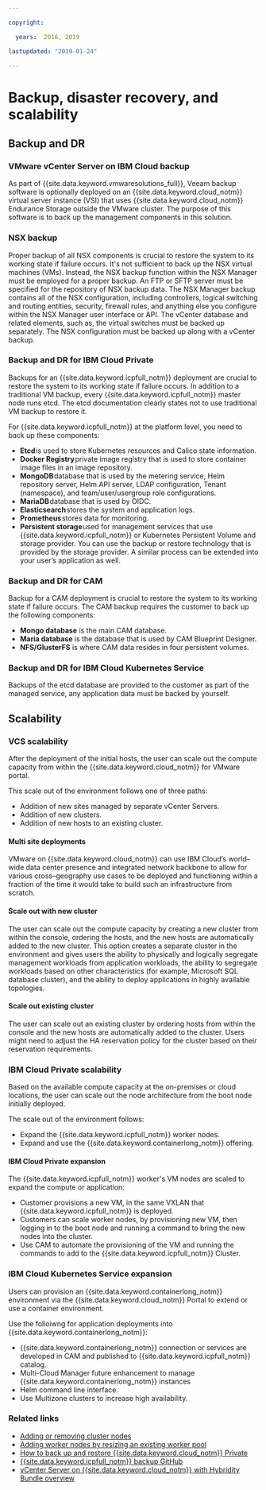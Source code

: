 ```yaml
---

copyright:

  years:  2016, 2019

lastupdated: "2019-01-24"

---
```


# Backup, disaster recovery, and scalability

## Backup and DR

### VMware vCenter Server on IBM Cloud backup

As part of {{site.data.keyword.vmwaresolutions_full}}, Veeam backup software is optionally deployed on an {{site.data.keyword.cloud_notm}} virtual server instance (VSI) that uses {{site.data.keyword.cloud_notm}} Endurance Storage outside the VMware cluster. The purpose of this software is to back up the management components in this solution.

### NSX backup

Proper backup of all NSX components is crucial to restore the system to its working state if failure occurs. It's not sufficient to back up the NSX virtual machines (VMs). Instead, the NSX backup function within the NSX Manager must be employed for a proper backup. An FTP or SFTP server must be specified for the repository of NSX backup data.
The NSX Manager backup contains all of the NSX configuration, including controllers, logical switching and routing entities, security, firewall rules, and anything else you configure within the NSX Manager user interface or API. The vCenter database and related elements, such as, the virtual switches must be backed up separately. The NSX configuration must be backed up along with a vCenter backup.

### Backup and DR for IBM Cloud Private

Backups for an {{site.data.keyword.icpfull_notm}} deployment are crucial to restore the system to its working state if failure occurs. In addition to a traditional VM backup, every {{site.data.keyword.icpfull_notm}} master node runs etcd. The etcd documentation clearly states not to use traditional VM backup to restore it.

For {{site.data.keyword.icpfull_notm}} at the platform level, you need to back up these components:
- **Etcd** is used to store Kubernetes resources and Calico state information.
- **Docker Registry** private image registry that is used to store container image files in an image repository.
- **MongoDB** database that is used by the metering service, Helm repository server, Helm API server, LDAP configuration, Tenant (namespace), and team/user/usergroup role configurations.
- **MariaDB** database that is used by OIDC.
- **Elasticsearch** stores the system and application logs.
- **Prometheus** stores data for monitoring.
- **Persistent storage** used for management services that use {{site.data.keyword.icpfull_notm}} or Kubernetes Persistent Volume and storage provider. You can use the backup or restore technology that is provided by the storage provider. A similar process can be extended into your user’s application as well.

### Backup and DR for CAM

Backup for a CAM deployment is crucial to restore the system to its working state if failure occurs. The CAM backup requires the customer to back up the following components:
- **Mongo database** is the main CAM database.
- **Maria database** is the database that is used by CAM Blueprint Designer.
- **NFS/GlusterFS** is where CAM data resides in four persistent volumes.

### Backup and DR for IBM Cloud Kubernetes Service

Backups of the etcd database are provided to the customer as part of the managed service, any application data must be backed by yourself.

## Scalability

### VCS scalability

After the deployment of the initial hosts, the user can scale out the compute capacity from within the {{site.data.keyword.cloud_notm}} for VMware portal.

This scale out of the environment follows one of three paths:
- Addition of new sites managed by separate vCenter Servers.
- Addition of new clusters.
- Addition of new hosts to an existing cluster.

#### Multi site deployments

VMware on {{site.data.keyword.cloud_notm}} can use IBM Cloud’s world–wide data center presence and integrated network backbone to allow for various cross–geography use cases to be deployed and functioning within a fraction of the time it would take to build such an infrastructure from scratch.

#### Scale out with new cluster

The user can scale out the compute capacity by creating a new cluster from within the console, ordering the hosts, and the new hosts are automatically added to the new cluster. This option creates a separate cluster in the environment and gives users the ability to physically and logically segregate management workloads from application workloads, the ability to segregate workloads based on other characteristics (for example, Microsoft SQL database cluster), and the ability to deploy applications in highly available topologies.

#### Scale out existing cluster

The user can scale out an existing cluster by ordering hosts from within the console and the new hosts are automatically added to the cluster. Users might need to adjust the HA reservation policy for the cluster based on their reservation requirements.

### IBM Cloud Private scalability

Based on the available compute capacity at the on-premises or cloud locations, the user can scale out the node architecture from the boot node initially deployed.

The scale out of the environment follows:
- Expand the {{site.data.keyword.icpfull_notm}} worker nodes.
- Expand and use the {{site.data.keyword.containerlong_notm}} offering.

#### IBM Cloud Private expansion

The {{site.data.keyword.icpfull_notm}} worker's VM nodes are scaled to expand the compute or application:
- Customer provisions a new VM, in the same VXLAN that {{site.data.keyword.icpfull_notm}} is deployed.
- Customers can scale worker nodes, by provisioning new VM, then logging in to the boot node and running a command to bring the new nodes into the cluster.
- Use CAM to automate the provisioning of the VM and running the commands to add to the {{site.data.keyword.icpfull_notm}} Cluster.

###  IBM Cloud Kubernetes Service expansion

Users can provision an {{site.data.keyword.containerlong_notm}} environment via the {{site.data.keyword.cloud_notm}} Portal to extend or use a container environment.

Use the folloiwng for application deployments into {{site.data.keyword.containerlong_notm}}:
- {{site.data.keyword.containerlong_notm}} connection or services are developed in CAM and published to {{site.data.keyword.icpfull_notm}} catalog.
- Multi-Cloud Manager future enhancement to manage {{site.data.keyword.containerlong_notm}} instances
- Helm command line interface.
- Use Multizone clusters to increase high availability.

### Related links

* [Adding or removing cluster nodes](https://www.ibm.com/support/knowledgecenter/en/SSBS6K_2.1.0.3/installing/modify_cluster.html)
* [Adding worker nodes by resizing an existing worker pool](/docs/containers?topic=containers-clusters)
* [How to back up and restore {{site.data.keyword.cloud_notm}} Private](https://medium.com/ibm-cloud/how-to-backup-and-restore-ibm-cloud-private-part-1-b6300dc1d7d8)
* [{{site.data.keyword.icpfull_notm}} backup GitHub](https://github.com/ibm-cloud-architecture/icp-backup/)
* [vCenter Server on {{site.data.keyword.cloud_notm}} with Hybridity Bundle overview](/docs/services/vmwaresolutions/archiref/vcs?topic=vmware-solutions-vcenter-server-on-ibm-cloud-with-hybridity-bundle-overview)
